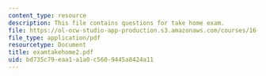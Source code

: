 ```yaml
---
content_type: resource
description: This file contains questions for take home exam.
file: https://ol-ocw-studio-app-production.s3.amazonaws.com/courses/16-100-aerodynamics-fall-2005/bd735c79eaa1a1a0c5609445a8424a11_examtakehome2.pdf
file_type: application/pdf
resourcetype: Document
title: examtakehome2.pdf
uid: bd735c79-eaa1-a1a0-c560-9445a8424a11
---
```

